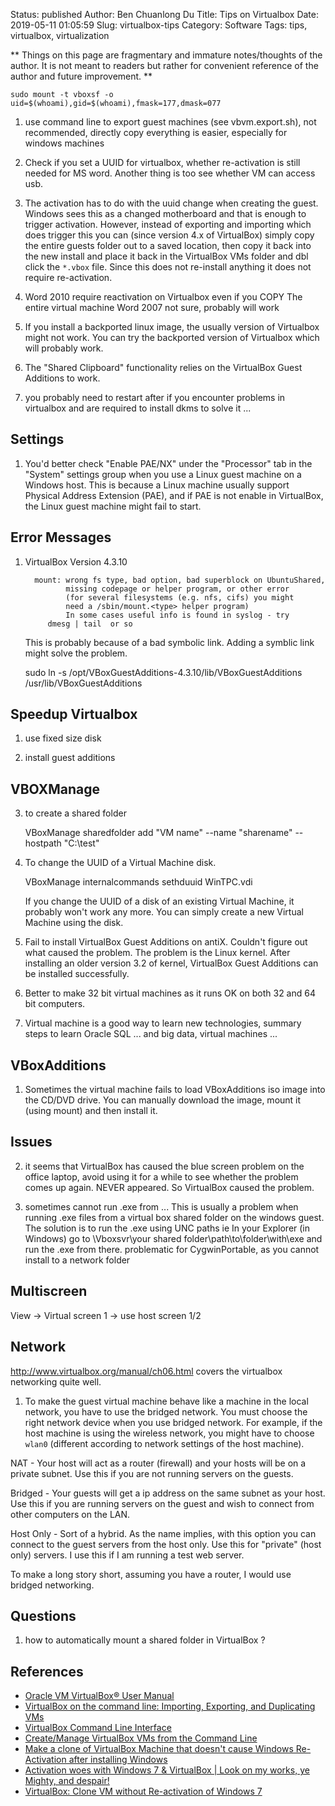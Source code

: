 Status: published
Author: Ben Chuanlong Du
Title: Tips on Virtualbox
Date: 2019-05-11 01:05:59
Slug: virtualbox-tips
Category: Software
Tags: tips, virtualbox, virtualization

**
Things on this page are fragmentary and immature notes/thoughts of the author. 
It is not meant to readers but rather for convenient reference of the author and future improvement.
**

```
sudo mount -t vboxsf -o uid=$(whoami),gid=$(whoami),fmask=177,dmask=077
```
 
1. use command line to export guest machines (see vbvm.export.sh),
    not recommended, directly copy everything is easier,
    especially for windows machines

6. Check if you set a UUID for virtualbox, whether re-activation is still needed for MS word.
    Another thing is too see whether VM can access usb.

7. The activation has to do with the uuid change when creating the guest. 
    Windows sees this as a changed motherboard and that is enough to trigger activation.
    However, 
    instead of exporting and importing which does trigger this 
    you can (since version 4.x of VirtualBox) simply copy the entire guests folder out 
    to a saved location, 
    then copy it back into the new install 
    and place it back in the VirtualBox VMs folder and dbl click the `*.vbox` file. 
    Since this does not re-install anything it does not require re-activation.

8. Word 2010 require reactivation on Virtualbox even if you COPY The entire virtual machine 
    Word 2007 not sure, probably will work


9. If you install a backported linux image, 
    the usually version of Virtualbox might not work. 
    You can try the backported version of Virtualbox which will probably work.

1. The "Shared Clipboard" functionality relies on the VirtualBox Guest Additions to work.

2. you probably need to restart after if you encounter problems in virtualbox and are required to install dkms to solve it ...

## Settings

1. You'd better check "Enable PAE/NX" under the "Processor" tab in the "System" settings group
    when you use a Linux guest machine on a Windows host.
    This is because a Linux machine usually support Physical Address Extension (PAE),
    and if PAE is not enable in VirtualBox, 
    the Linux guest machine might fail to start.

## Error Messages

1. VirtualBox Version 4.3.10

         mount: wrong fs type, bad option, bad superblock on UbuntuShared,
                missing codepage or helper program, or other error
                (for several filesystems (e.g. nfs, cifs) you might
                need a /sbin/mount.<type> helper program)
                In some cases useful info is found in syslog - try
            dmesg | tail  or so

    This is probably because of a bad symbolic link.
    Adding a symblic link might solve the problem.

    sudo ln -s /opt/VBoxGuestAdditions-4.3.10/lib/VBoxGuestAdditions /usr/lib/VBoxGuestAdditions

## Speedup Virtualbox

1. use fixed size disk

2. install guest additions

## VBOXManage

3. to create a shared folder 

    VBoxManage sharedfolder add "VM name" --name "sharename" --hostpath "C:\test"

4. To change the UUID of a Virtual Machine disk.

    VBoxManage internalcommands sethduuid WinTPC.vdi 

    If you change the UUID of a disk of an existing Virtual Machine, 
    it probably won't work any more. 
    You can simply create a new Virtual Machine using the disk.

1. Fail to install VirtualBox Guest Additions on antiX. 
    Couldn't figure out what caused the problem. 
    The problem is the Linux kernel. 
    After installing an older version 3.2 of kernel, VirtualBox Guest Additions can be installed successfully.

2. Better to make 32 bit virtual machines as it runs OK on both 32 and 64 bit computers.

8. Virtual machine is a good way to learn new technologies, 
    summary steps to learn Oracle SQL ... and big data, virtual machines ...

## VBoxAdditions

1. Sometimes the virtual machine fails to load VBoxAdditions iso image into the CD/DVD drive. 
    You can manually download the image, mount it (using mount) and then install it.

## Issues

2. it seems that VirtualBox has caused the blue screen problem on the office laptop, 
    avoid using it for a while to see whether the problem comes up again.
    NEVER appeared. So VirtualBox caused the problem.


1. sometimes cannot run .exe from ...
    This is usually a problem when running .exe files 
    from a virtual box shared folder on the windows guest. 
    The solution is to run the .exe using UNC paths 
    ie In your Explorer (in Windows) go to \Vboxsvr\your shared folder\path\to\folder\with\exe 
    and run the .exe from there.
    problematic for CygwinPortable, as you cannot install to a network folder

## Multiscreen

View -> Virtual screen 1 -> use host screen 1/2

## Network

<http://www.virtualbox.org/manual/ch06.html> covers the virtualbox networking quite well.

1. To make the guest virtual machine behave like a machine in the local network,
    you have to use the bridged network.
    You must choose the right network device when you use bridged network. 
    For example, if the host machine is using the wireless network, 
    you might have to choose `wlan0` 
    (different according to network settings of the host machine).



NAT - Your host will act as a router (firewall) and your hosts will be on a private subnet. 
Use this if you are not running servers on the guests.

Bridged - Your guests will get a ip address on the same subnet as your host. 
Use this if you are running servers on the guest 
and wish to connect from other computers on the LAN.

Host Only - Sort of a hybrid. As the name implies, 
with this option you can connect to the guest servers from the host only. 
Use this for "private" (host only) servers. 
I use this if I am running a test web server.

To make a long story short, 
assuming you have a router, I would use bridged networking.

## Questions

1. how to automatically mount a shared folder in VirtualBox ?

## References

- [Oracle VM VirtualBox® User Manual](http://www.virtualbox.org/manual/)
- [VirtualBox on the command line: Importing, Exporting, and Duplicating VMs](http://www.trimentation.com/wp/?p=100)
- [VirtualBox Command Line Interface](http://andunix.net/info/virtualbox/cli)
- [Create/Manage VirtualBox VMs from the Command Line](http://nakkaya.com/2012/08/30/create-manage-virtualBox-vms-from-the-command-line/)
- [Make a clone of VirtualBox Machine that doesn't cause Windows Re-Activation after installing Windows](http://superuser.com/questions/472951/make-a-clone-of-virtualbox-machine-that-doesnt-cause-windows-re-activation-afte)
- [Activation woes with Windows 7 & VirtualBox | Look on my works, ye Mighty, and despair!](http://grahamrhay.wordpress.com/2012/04/22/activation-woes-with-windows-7-virtualbox/)
- [VirtualBox: Clone VM without Re-activation of Windows 7](http://www.windowstablet.tv/windows-tips/190-virtualbox-clone-windows-activation/)


